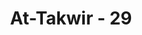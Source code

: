 ---
title: "At-Takwir - 29"
no: 29
arabic_no: ٢٩
ayah: وَمَا تَشَاۤءُوْنَ اِلَّآ اَنْ يَّشَاۤءَ اللّٰهُ رَبُّ الْعٰلَمِيْنَ ࣖ
translation: "Dan kamu tidak dapat menghendaki (menempuh jalan itu) kecuali apabila dikehendaki Allah, Tuhan seluruh alam."
tafsir: "Dalam ayat ini, Allah mengatakan bahwa manusia tidak mempunyai kehendak sendiri untuk berbuat sesuatu yang dikehendakinya bilamana tidak sesuai dengan kehendak Allah."
---